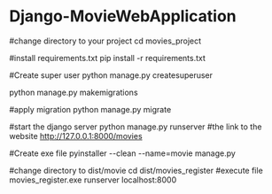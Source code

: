# Django-MovieWebApplication


#change directory to your project
cd movies_project

#install requirements.txt
pip install -r requirements.txt

#Create super user
python manage.py createsuperuser

python manage.py makemigrations

#apply migration 
python manage.py migrate

#start the django server
python manage.py runserver
#the link to the website
 http://127.0.0.1:8000/movies


#Create exe file 
pyinstaller --clean --name=movie manage.py


#change directory to dist/movie
cd dist/movies_register
#execute file 
movies_register.exe runserver localhost:8000
